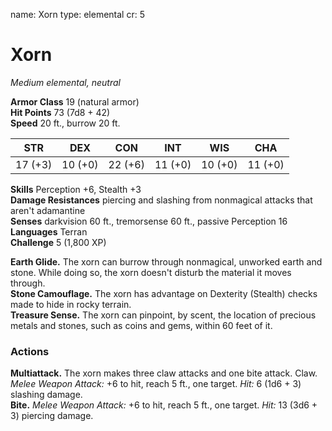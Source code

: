 name: Xorn
type: elemental
cr: 5

# Xorn 
_Medium elemental, neutral_

**Armor Class** 19 (natural armor)    
**Hit Points** 73 (7d8 + 42)    
**Speed** 20 ft., burrow 20 ft. 

| STR     | DEX     | CON     | INT     | WIS     | CHA     |
|---------|---------|---------|---------|---------|---------|
| 17 (+3) | 10 (+0) | 22 (+6) | 11 (+0) | 10 (+0) | 11 (+0) |

**Skills** Perception +6, Stealth +3    
**Damage Resistances** piercing and slashing from nonmagical attacks that aren't adamantine    
**Senses** darkvision 60 ft., tremorsense 60 ft., passive Perception 16    
**Languages** Terran    
**Challenge** 5 (1,800 XP) 

**Earth Glide.** The xorn can burrow through nonmagical, unworked earth and stone. While doing so, the xorn doesn't disturb the material it moves through.    
**Stone Camouflage.** The xorn has advantage on Dexterity (Stealth) checks made to hide in rocky terrain.    
**Treasure Sense.** The xorn can pinpoint, by scent, the location of precious metals and stones, such as coins and gems, within 60 feet of it. 

### Actions 
**Multiattack.** The xorn makes three claw attacks and one bite attack. Claw. _Melee Weapon Attack:_ +6 to hit, reach 5 ft., one target. _Hit:_ 6 (1d6 + 3) slashing damage.    
**Bite.** _Melee Weapon Attack:_ +6 to hit, reach 5 ft., one target. _Hit:_ 13 (3d6 + 3) piercing damage.